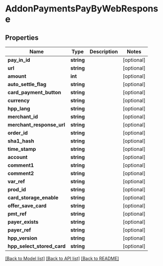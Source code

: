 # AddonPaymentsPayByWebResponse

## Properties
Name | Type | Description | Notes
------------ | ------------- | ------------- | -------------
**pay_in_id** | **string** |  | [optional] 
**url** | **string** |  | [optional] 
**amount** | **int** |  | [optional] 
**auto_settle_flag** | **string** |  | [optional] 
**card_payment_button** | **string** |  | [optional] 
**currency** | **string** |  | [optional] 
**hpp_lang** | **string** |  | [optional] 
**merchant_id** | **string** |  | [optional] 
**merchant_response_url** | **string** |  | [optional] 
**order_id** | **string** |  | [optional] 
**sha1_hash** | **string** |  | [optional] 
**time_stamp** | **string** |  | [optional] 
**account** | **string** |  | [optional] 
**comment1** | **string** |  | [optional] 
**comment2** | **string** |  | [optional] 
**var_ref** | **string** |  | [optional] 
**prod_id** | **string** |  | [optional] 
**card_storage_enable** | **string** |  | [optional] 
**offer_save_card** | **string** |  | [optional] 
**pmt_ref** | **string** |  | [optional] 
**payer_exists** | **string** |  | [optional] 
**payer_ref** | **string** |  | [optional] 
**hpp_version** | **string** |  | [optional] 
**hpp_select_stored_card** | **string** |  | [optional] 

[[Back to Model list]](../README.md#documentation-for-models) [[Back to API list]](../README.md#documentation-for-api-endpoints) [[Back to README]](../README.md)


